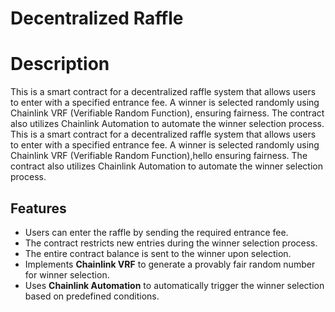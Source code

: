 # Decentralized Raffle



# Description

This is a smart contract for a decentralized raffle system that allows users to enter with a specified entrance fee. A winner is selected randomly using Chainlink VRF (Verifiable Random Function), ensuring fairness. The contract also utilizes Chainlink Automation to automate the winner selection process.
This is a smart contract for a decentralized raffle system that allows users to enter with a specified entrance fee. A winner is selected randomly using Chainlink VRF (Verifiable Random Function),hello  ensuring fairness. The contract also utilizes Chainlink Automation to automate the winner selection process.


## Features
- Users can enter the raffle by sending the required entrance fee.
- The contract restricts new entries during the winner selection process.
- The entire contract balance is sent to the winner upon selection.
- Implements **Chainlink VRF** to generate a provably fair random number for winner selection.
- Uses **Chainlink Automation** to automatically trigger the winner selection based on predefined conditions.

